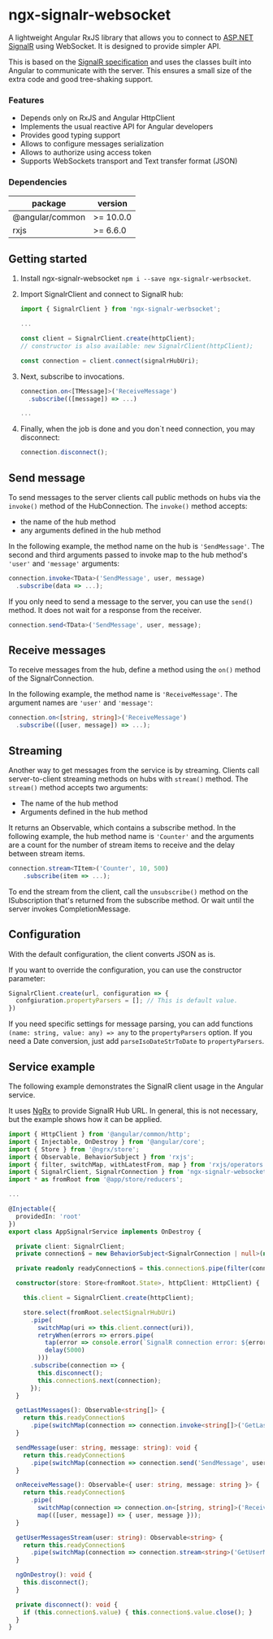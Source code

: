 # ngx-signalr-websocket

A lightweight Angular RxJS library that allows you to connect to [ASP.NET SignalR](https://docs.microsoft.com/en-us/aspnet/core/signalr/introduction) using WebSocket. It is designed to provide simpler API.

This is based on the [SignalR specification](https://github.com/dotnet/aspnetcore/blob/main/src/SignalR/docs/specs/HubProtocol.md) and uses the classes built into Angular to communicate with the server. This ensures a small size of the extra code and good tree-shaking support.

### Features

- Depends only on RxJS and Angular HttpClient
- Implements the usual reactive API for Angular developers
- Provides good typing support
- Allows to configure messages serialization
- Allows to authorize using access token
- Supports WebSockets transport and Text transfer format (JSON)

### Dependencies

package         | version
--------------- | ---------
@angular/common | >= 10.0.0
rxjs            | >= 6.6.0


## Getting started

1. Install ngx-signalr-websocket `npm i --save ngx-signalr-werbsocket`.

2. Import SignalrClient and connect to SignalR hub:
    ```typescript
    import { SignalrClient } from 'ngx-signalr-werbsocket';

    ...

    const client = SignalrClient.create(httpClient);
    // constructor is also available: new SignalrClient(httpClient);
    
    const connection = client.connect(signalrHubUri);
    ```

3. Next, subscribe to invocations.
    ```typescript
    connection.on<[TMessage]>('ReceiveMessage')
      .subscribe(([message]) => ...)

    ...
    ```

4. Finally, when the job is done and you don`t need connection, you may disconnect:
    ```typescript
    connection.disconnect();
    ```


## Send message

To send messages to the server сlients call public methods on hubs via the `invoke()` method of the HubConnection. The `invoke()` method accepts:

- the name of the hub method
- any arguments defined in the hub method

In the following example, the method name on the hub is `'SendMessage'`. The second and third arguments passed to invoke map to the hub method's `'user'` and `'message'` arguments:

```typescript
connection.invoke<TData>('SendMessage', user, message)
  .subscribe(data => ...);
```

If you only need to send a message to the server, you can use the `send()` method. It does not wait for a response from the receiver.

```typescript
connection.send<TData>('SendMessage', user, message);
```


## Receive messages

To receive messages from the hub, define a method using the `on()` method of the SignalrConnection.

In the following example, the method name is `'ReceiveMessage'`. The argument names are `'user'` and `'message'`:

```typescript
connection.on<[string, string]>('ReceiveMessage')
  .subscribe(([user, message]) => ...);
```


## Streaming

Another way to get messages from the service is by streaming. Clients call server-to-client streaming methods on hubs with `stream()` method. The `stream()` method accepts two arguments:

- The name of the hub method
- Arguments defined in the hub method

It returns an Observable, which contains a subscribe method. In the following example, the hub method name is `'Counter'` and the arguments are a count for the number of stream items to receive and the delay between stream items.

```typescript
connection.stream<TItem>('Counter', 10, 500)
    .subscribe(item => ...);
```

To end the stream from the client, call the `unsubscribe()` method on the ISubscription that's returned from the subscribe method. Or wait until the server invokes CompletionMessage.


## Configuration

With the default configuration, the client converts JSON as is.

If you want to override the configuration, you can use the constructor parameter:

```typescript
SignalrClient.create(url, configuration => {
  confgiuration.propertyParsers = []; // This is default value.
})
```

If you need specific settings for message parsing, you can add functions `(name: string, value: any) => any` to the `propertyParsers` option. If you need a Date conversion, just add `parseIsoDateStrToDate` to `propertyParsers`.


## Service example

The following example demonstrates the SignalR client usage in the Angular service.

It uses [NgRx](https://ngrx.io/) to provide SignalR Hub URL. In general, this is not necessary, but the example shows how it can be applied.

```typescript
import { HttpClient } from '@angular/common/http';
import { Injectable, OnDestroy } from '@angular/core';
import { Store } from '@ngrx/store';
import { Observable, BehaviorSubject } from 'rxjs';
import { filter, switchMap, withLatestFrom, map } from 'rxjs/operators';
import { SignalrClient, SignalrConnection } from 'ngx-signalr-websocket';
import * as fromRoot from '@app/store/reducers';

...

@Injectable({
  providedIn: 'root'
})
export class AppSignalrService implements OnDestroy {

  private client: SignalrClient;
  private connection$ = new BehaviorSubject<SignalrConnection | null>(null);

  private readonly readyConnection$ = this.connection$.pipe(filter(connection => !!connection && connection.opened));

  constructor(store: Store<fromRoot.State>, httpClient: HttpClient) {

    this.client = SignalrClient.create(httpClient);

    store.select(fromRoot.selectSignalrHubUri)
      .pipe(
        switchMap(uri => this.client.connect(uri)),
        retryWhen(errors => errors.pipe(
          tap(error => console.error(`SignalR connection error: ${error}`)),
          delay(5000)
        )))
      .subscribe(connection => {
        this.disconnect();
        this.connection$.next(connection);
      });
  }

  getLastMessages(): Observable<string[]> {
    return this.readyConnection$
      .pipe(switchMap(connection => connection.invoke<string[]>('GetLastMessages', 10)));
  }

  sendMessage(user: string, message: string): void {
    return this.readyConnection$
      .pipe(switchMap(connection => connection.send('SendMessage', user, message)));
  }

  onReceiveMessage(): Observable<{ user: string, message: string }> {
    return this.readyConnection$
      .pipe(
        switchMap(connection => connection.on<[string, string]>('ReceiveMessage')),
        map(([user, message]) => { user, message }));
  }

  getUserMessagesStream(user: string): Observable<string> {
    return this.readyConnection$
      .pipe(switchMap(connection => connection.stream<string>('GetUserMessagesStream', user)));
  }

  ngOnDestroy(): void {
    this.disconnect();
  }

  private disconnect(): void {
    if (this.connection$.value) { this.connection$.value.close(); }
  }
}
```
